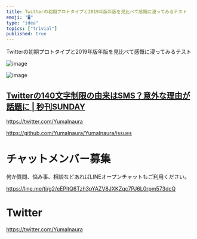 ```yaml
---
title: Twitterの初期プロトタイプと2019年版年版を見比べて感慨に浸ってみるテスト
emoji: "🖥"
type: "idea"
topics: ["trivial"]
published: true
---
```


Twitterの初期プロトタイプと2019年版年版を見比べて感慨に浸ってみるテスト

![image](https://user-images.githubusercontent.com/13635059/51232537-6e77f200-19aa-11e9-81fd-7729e0b3e99a.png)

![image](https://user-images.githubusercontent.com/13635059/51232611-b72fab00-19aa-11e9-835e-44891569677f.png)


[Twitterの140文字制限の由来はSMS？意外な理由が話題に | 秒刊SUNDAY](https://yukawanet.com/archives/4261947.html)
---

https://twitter.com/YumaInaura

https://github.com/YumaInaura/YumaInaura/issues








<!-- Update From Qiita API -->

# チャットメンバー募集


何か質問、悩み事、相談などあればLINEオープンチャットもご利用ください。

https://line.me/ti/g2/eEPltQ6Tzh3pYAZV8JXKZqc7PJ6L0rpm573dcQ





# Twitter


https://twitter.com/YumaInaura


<!-- Update From Qiita API -->


